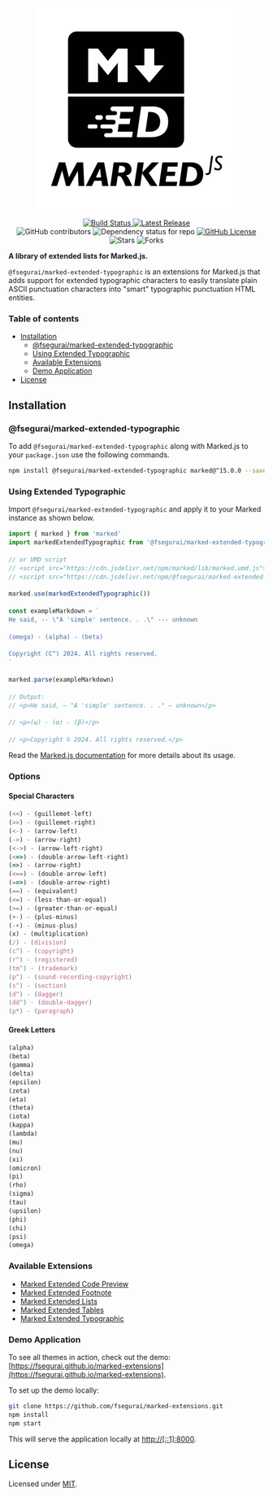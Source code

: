 <p align="center">
  <img alt="Marked Extensions Logo" src="https://raw.githubusercontent.com/fsegurai/marked-extensions/main/demo/public/marked-extensions.svg">
</p>

<p align="center">
  <a href="https://github.com/fsegurai/marked-extensions/actions/workflows/release-library.yml">
      <img src="https://github.com/fsegurai/marked-extensions/actions/workflows/release-library.yml/badge.svg"
          alt="Build Status">
  </a>
  <a href="https://www.npmjs.org/package/@fsegurai/marked-extended-typographic">
      <img src="https://img.shields.io/npm/v/@fsegurai/marked-extended-typographic.svg"
          alt="Latest Release">
  </a>
  <br>
  <img alt="GitHub contributors" src="https://img.shields.io/github/contributors/fsegurai/marked-extensions">
  <img alt="Dependency status for repo" src="https://img.shields.io/librariesio/github/fsegurai/marked-extensions">
  <a href="https://opensource.org/licenses/MIT">
    <img alt="GitHub License" src="https://img.shields.io/github/license/fsegurai/marked-extensions">
  </a>
  <br>
  <img alt="Stars" src="https://img.shields.io/github/stars/fsegurai/marked-extensions?style=square&labelColor=343b41"/> 
  <img alt="Forks" src="https://img.shields.io/github/forks/fsegurai/marked-extensions?style=square&labelColor=343b41"/>
</p>

**A library of extended lists for Marked.js.**

`@fsegurai/marked-extended-typographic` is an extensions for Marked.js that adds support for extended typographic characters to easily translate plain ASCII punctuation characters into "smart" typographic punctuation HTML entities.

### Table of contents

- [Installation](#installation)
    - [@fsegurai/marked-extended-typographic](#fseguraimarked-extended-typographic)
    - [Using Extended Typographic](#using-extended-typographic)
    - [Available Extensions](#available-extensions)
    - [Demo Application](#demo-application)
- [License](#license)

## Installation

### @fsegurai/marked-extended-typographic

To add `@fsegurai/marked-extended-typographic` along with Marked.js to your `package.json` use the following commands.

```bash
npm install @fsegurai/marked-extended-typographic marked@^15.0.0 --save
```

### Using Extended Typographic

Import `@fsegurai/marked-extended-typographic` and apply it to your Marked instance as shown below.

```javascript
import { marked } from 'marked'
import markedExtendedTypographic from '@fsegurai/marked-extended-typographic'

// or UMD script
// <script src="https://cdn.jsdelivr.net/npm/marked/lib/marked.umd.js"></script>
// <script src="https://cdn.jsdelivr.net/npm/@fsegurai/marked-extended-typographic/lib/index.umd.js"></script>

marked.use(markedExtendedTypographic())

const exampleMarkdown = `
He said, -- \"A 'simple' sentence. . .\" --- unknown

(omega) - (alpha) - (beta)

Copyright (C^) 2024. All rights reserved.
`

marked.parse(exampleMarkdown)

// Output:
// <p>He said, — "A 'simple' sentence. . ." — unknown</p>

// <p>(ω) - (α) - (β)</p>

// <p>Copyright © 2024. All rights reserved.</p>
```

Read the [Marked.js documentation](https://marked.js.org/) for more details about its usage.

### Options

#### Special Characters

```javascript
(<<) - (guillemet-left)
(>>) - (guillemet-right)
(<-) - (arrow-left)
(->) - (arrow-right)
(<->) - (arrow-left-right)
(<=>) - (double-arrow-left-right)
(=>) - (arrow-right)
(<==) - (double-arrow-left)
(==>) - (double-arrow-right)
(==) - (equivalent)
(<=) - (less-than-or-equal)
(>=) - (greater-than-or-equal)
(+-) - (plus-minus)
(-+) - (minus-plus)
(x) - (multiplication)
(/) - (division)
(c^) - (copyright)
(r^) - (registered)
(tm^) - (trademark)
(p^) - (sound-recording-copyright)
(s^) - (section)
(d^) - (dagger)
(dd^) - (double-dagger)
(p*) - (paragraph)
```

#### Greek Letters

```javascript
(alpha)
(beta)
(gamma)
(delta)
(epsilon)
(zeta)
(eta)
(theta)
(iota)
(kappa)
(lambda)
(mu)
(nu)
(xi)
(omicron)
(pi)
(rho)
(sigma)
(tau)
(upsilon)
(phi)
(chi)
(psi)
(omega)
```

### Available Extensions

- [Marked Extended Code Preview](https://github.com/fsegurai/marked-extensions/tree/main/packages/marked-extended-code-preview)
- [Marked Extended Footnote](https://github.com/fsegurai/marked-extensions/tree/main/packages/marked-extended-footnote)
- [Marked Extended Lists](https://github.com/fsegurai/marked-extensions/tree/main/packages/marked-extended-lists)
- [Marked Extended Tables](https://github.com/fsegurai/marked-extensions/tree/main/packages/marked-extended-tables)
- [Marked Extended Typographic](https://github.com/fsegurai/marked-extensions/tree/main/packages/marked-extended-typographic)

### Demo Application

To see all themes in action, check out the
demo: [https://fsegurai.github.io/marked-extensions](https://fsegurai.github.io/marked-extensions).

To set up the demo locally:

```bash
git clone https://github.com/fsegurai/marked-extensions.git
npm install
npm start
```

This will serve the application locally at [http://[::1]:8000](http://[::1]:8000).

## License

Licensed under [MIT](https://opensource.org/licenses/MIT).